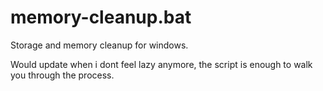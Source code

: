 # memory-cleanup.bat
Storage and memory cleanup for windows.

Would update when i dont feel lazy anymore, the script is enough to walk you through the process.
